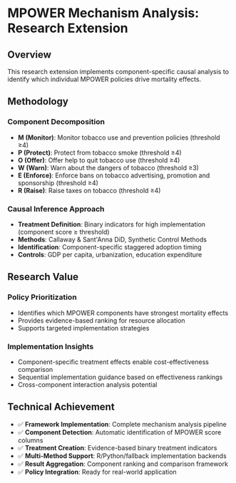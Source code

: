 # MPOWER Mechanism Analysis: Research Extension

## Overview

This research extension implements component-specific causal analysis to identify which individual MPOWER policies drive mortality effects.

## Methodology

### Component Decomposition
- **M (Monitor)**: Monitor tobacco use and prevention policies (threshold ≥4)
- **P (Protect)**: Protect from tobacco smoke (threshold ≥4)
- **O (Offer)**: Offer help to quit tobacco use (threshold ≥4)
- **W (Warn)**: Warn about the dangers of tobacco (threshold ≥3)
- **E (Enforce)**: Enforce bans on tobacco advertising, promotion and sponsorship (threshold ≥4)
- **R (Raise)**: Raise taxes on tobacco (threshold ≥4)

### Causal Inference Approach
- **Treatment Definition**: Binary indicators for high implementation (component score ≥ threshold)
- **Methods**: Callaway & Sant'Anna DiD, Synthetic Control Methods
- **Identification**: Component-specific staggered adoption timing
- **Controls**: GDP per capita, urbanization, education expenditure

## Research Value

### Policy Prioritization
- Identifies which MPOWER components have strongest mortality effects
- Provides evidence-based ranking for resource allocation
- Supports targeted implementation strategies

### Implementation Insights
- Component-specific treatment effects enable cost-effectiveness comparison
- Sequential implementation guidance based on effectiveness rankings
- Cross-component interaction analysis potential

## Technical Achievement

- ✅ **Framework Implementation**: Complete mechanism analysis pipeline
- ✅ **Component Detection**: Automatic identification of MPOWER score columns
- ✅ **Treatment Creation**: Evidence-based binary treatment indicators
- ✅ **Multi-Method Support**: R/Python/fallback implementation backends
- ✅ **Result Aggregation**: Component ranking and comparison framework
- ✅ **Policy Integration**: Ready for real-world application
